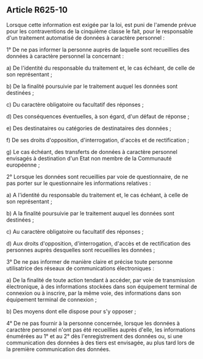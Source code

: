 Article R625-10
----
Lorsque cette information est exigée par la loi, est puni de l'amende prévue
pour les contraventions de la cinquième classe le fait, pour le responsable d'un
traitement automatisé de données à caractère personnel :

1° De ne pas informer la personne auprès de laquelle sont recueillies des
données à caractère personnel la concernant :

a) De l'identité du responsable du traitement et, le cas échéant, de celle de
son représentant ;

b) De la finalité poursuivie par le traitement auquel les données sont destinées
;

c) Du caractère obligatoire ou facultatif des réponses ;

d) Des conséquences éventuelles, à son égard, d'un défaut de réponse ;

e) Des destinataires ou catégories de destinataires des données ;

f) De ses droits d'opposition, d'interrogation, d'accès et de rectification ;

g) Le cas échéant, des transferts de données à caractère personnel envisagés à
destination d'un Etat non membre de la Communauté européenne ;

2° Lorsque les données sont recueillies par voie de questionnaire, de ne pas
porter sur le questionnaire les informations relatives :

a) A l'identité du responsable du traitement et, le cas échéant, à celle de son
représentant ;

b) A la finalité poursuivie par le traitement auquel les données sont destinées
;

c) Au caractère obligatoire ou facultatif des réponses ;

d) Aux droits d'opposition, d'interrogation, d'accès et de rectification des
personnes auprès desquelles sont recueillies les données ;

3° De ne pas informer de manière claire et précise toute personne utilisatrice
des réseaux de communications électroniques :

a) De la finalité de toute action tendant à accéder, par voie de transmission
électronique, à des informations stockées dans son équipement terminal de
connexion ou à inscrire, par la même voie, des informations dans son équipement
terminal de connexion ;

b) Des moyens dont elle dispose pour s'y opposer ;

4° De ne pas fournir à la personne concernée, lorsque les données à caractère
personnel n'ont pas été recueillies auprès d'elle, les informations énumérées au
1° et au 2° dès l'enregistrement des données ou, si une communication des
données à des tiers est envisagée, au plus tard lors de la première
communication des données.
